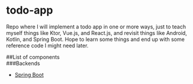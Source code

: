 # todo-app
Repo where I will implement a todo app in one or more ways, just to teach myself things like Ktor, Vue.js, and React.js, and revisit things like Android, Kotlin, and Spring Boot. Hope to learn some things and end up with some reference code I might need later.  

##List of components  
###Backends
* [Spring Boot](todo-backend-springboot)
